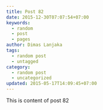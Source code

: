 ```yaml
---
title: Post 82
date: 2015-12-30T07:07:54+07:00
keywords:
  - random
  - post
  - pages
author: Dimas Lanjaka
tags:
  - random post
  - untagged
category:
  - random post
  - uncategorized
updated: 2015-05-17T14:09:45+07:00
---
```

This is content of post 82